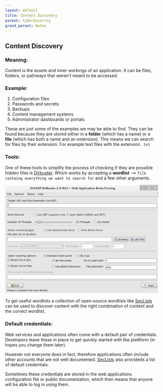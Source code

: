 ```yaml
---
layout: default
title: Content Discovery
parent: CyberSecurity
grand_parent: Notes
---
```


## Content Discovery

### Meaning:

Content is the assets and inner workings of an application. It can be files, folders, or pathways that weren't meant to be accessed.

### Example:

1. Configuration files
2. Passwords and secrets
3. Backups
4. Content management systems
5. Administrator dashboards or portals

These are just some of the examples we may be able to find. They can be found because they are stored either in a **folder** (which has a name) or a **file** (which has both a name and an extension). This means we can search for files by their extension. For example text files with the extension `.txt`

### Tools:

One of theee tools to simplify the process of checking if they are possible hidden files is [Dirbuster](https://www.kali.org/tools/dirbuster/). Which works by accepting a **wordlist** --> `file containg everything we want to search for` and a few other arguments.

![Dirbuster](https://raw.githubusercontent.com/MathewHDYT/OneShare/main/_images/dirbuster.png)

To get useful wordlists a collection of open-source wordlists like [SecLists](https://github.com/danielmiessler/SecLists) can be used to discover content with the right combination of content and the correct wordlist.

### Default credentials:

Web services and applications often come with a default pair of credentials. Developers leave these in place to get quickly started with the plattform (in hopes you change them later).

However not everyone does in fact, therefore applications often include other accounts that are not well documented. [SecLists](https://github.com/danielmiessler/SecLists) also provideds a list of default credentials.

Sometimes these credentials are stored in the web applications configuration file or public documentation, which then means that anyone will be able to log in using them.
